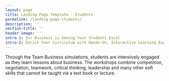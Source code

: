 ```yaml
---
layout: page
title: Landing Page Template - Students
permalink: /landing-page-students/
description: ''
section-title: ''
header-image: ''
intro-1: Our Business is Seeing Your Students Excel
intro-2: Enrich Your Curriculum with Hands-On, Interactive Learning Experiences
---
```


Through the Team Business simulations, students are intensively engaged as they learn lessons about business. The workshops combine competition, negotiation, teamwork, critical thinking, leadership and many other soft skills that cannot be taught via a text book or lecture.
